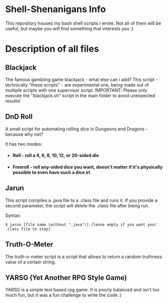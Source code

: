 # Shell-Shenanigans Info
This repository houses my bash shell scripts i wrote. Not all of them will be useful, but maybe you will find something that interests you :)


# Description of all files

## Blackjack
The famous gambling game blackjack - what else can i add?
This script - technically "these scripts" - are experimental one, being made out of multiple scripts with one supervisor script.
IMPORTANT: Please only execute the "blackjack.sh" script in the main folder to avoid unexpected results!


## DnD Roll
A small script for automating rolling dice in Dungeons and Dragons - because why not?

It has two modes:
  * #### Roll - roll a 4, 6, 8, 10, 12, or 20-sided die
  * #### Freeroll - roll any-sided dice you want, doesn't matter if it's physically possible to even have such a dice irl



## Jarun
This script compiles a .java file to a .class file and runs it. If you provide a second parameter, the script will delete the .class file after being run.

Syntax:

```
$ jarun [file name (without ".java")] [leave empty if you want your .class file to stay]
```


## Truth-O-Meter
The truth-o-meter script is a script that allows to return a random truthness value of a certain string.


## YARSG (Yet Another RPG Style Game)
YARSG is a simple text based rpg game.
It is poorly balanced and isn't too much fun, but it was a fun challenge to write the code :)
